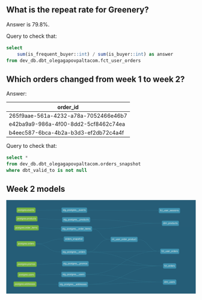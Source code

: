 ## What is the repeat rate for Greenery?

Answer is 79.8%.

Query to check that:

```sql
select 
    sum(is_frequent_buyer::int) / sum(is_buyer::int) as answer
from dev_db.dbt_olegagapovpaltacom.fct_user_orders
```

## Which orders changed from week 1 to week 2?

Answer:

| order_id                             |
|--------------------------------------|
| 265f9aae-561a-4232-a78a-7052466e46b7 |
| e42ba9a9-986a-4f00-8dd2-5cf8462c74ea |
| b4eec587-6bca-4b2a-b3d3-ef2db72c4a4f |

Query to check that:

```sql
select *
from dev_db.dbt_olegagapovpaltacom.orders_snapshot
where dbt_valid_to is not null
```

## Week 2 models

![Week 2 DAG](./dag.png)
